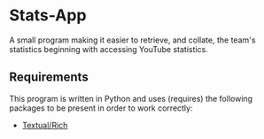# Stats-App

A small program making it easier to retrieve, and collate, the team's statistics beginning with accessing YouTube statistics.

## Requirements

This program is written in Python and uses (requires) the following packages to be present in order to work correctly:

- [Textual/Rich](https://github.com/Textualize/textual)
